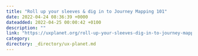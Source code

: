 ```yaml
---
title: "Roll up your sleeves & dig in to Journey Mapping 101"
date: 2022-04-24 08:36:39 +0000
dateadded: 2022-04-25 00:00:42 +0100
description: ""
link: "https://uxplanet.org/roll-up-your-sleeves-dig-in-to-journey-mapping-101-298b38230545?source=rss----819cc2aaeee0---4"
category:
directory: _directory/ux-planet.md
---
```

